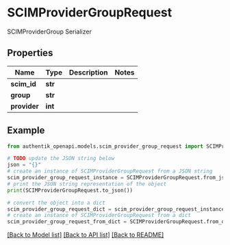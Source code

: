 # SCIMProviderGroupRequest

SCIMProviderGroup Serializer

## Properties

Name | Type | Description | Notes
------------ | ------------- | ------------- | -------------
**scim_id** | **str** |  | 
**group** | **str** |  | 
**provider** | **int** |  | 

## Example

```python
from authentik_openapi.models.scim_provider_group_request import SCIMProviderGroupRequest

# TODO update the JSON string below
json = "{}"
# create an instance of SCIMProviderGroupRequest from a JSON string
scim_provider_group_request_instance = SCIMProviderGroupRequest.from_json(json)
# print the JSON string representation of the object
print(SCIMProviderGroupRequest.to_json())

# convert the object into a dict
scim_provider_group_request_dict = scim_provider_group_request_instance.to_dict()
# create an instance of SCIMProviderGroupRequest from a dict
scim_provider_group_request_from_dict = SCIMProviderGroupRequest.from_dict(scim_provider_group_request_dict)
```
[[Back to Model list]](../README.md#documentation-for-models) [[Back to API list]](../README.md#documentation-for-api-endpoints) [[Back to README]](../README.md)


